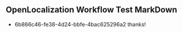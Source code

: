 ## OpenLocalization Workflow Test MarkDown
* 6b866c46-fe38-4d24-bbfe-4bac625296a2 
thanks!<!--HONumber=Mar16_HO3-->
